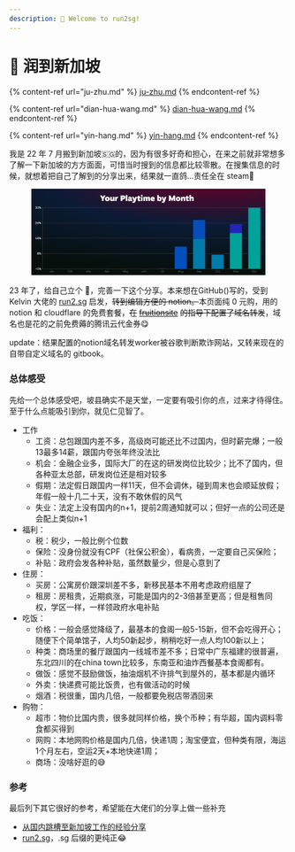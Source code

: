 ```yaml
---
description: 👋 Welcome to run2sg!
---
```


# 🏃 润到新加坡

{% content-ref url="ju-zhu.md" %}
[ju-zhu.md](ju-zhu.md)
{% endcontent-ref %}

{% content-ref url="dian-hua-wang.md" %}
[dian-hua-wang.md](dian-hua-wang.md)
{% endcontent-ref %}

{% content-ref url="yin-hang.md" %}
[yin-hang.md](yin-hang.md)
{% endcontent-ref %}

我是 22 年 7 月搬到新加坡🇸🇬的，因为有很多好奇和担心，在来之前就非常想多了解一下新加坡的方方面面，可惜当时搜到的信息都比较零散。在搜集信息的时候，就想着把自己了解到的分享出来，结果就一直鸽…责任全在 steam🤣

<figure><img src=".gitbook/assets/Untitled.png" alt=""><figcaption></figcaption></figure>

23 年了，给自己立个 🚩，完善一下这个分享。本来想在GitHub()写的，受到 Kelvin 大佬的 [run2.sg](http://run2.sg/) 启发，~~转到编辑方便的 notion。~~本页面纯 0 元购，用的 notion 和 cloudflare 的免费套餐，~~在~~ [~~fruitionsite~~](https://fruitionsite.com/) ~~的指导下配置了域名转发~~，域名也是花的之前免费薅的腾讯云代金券😋&#x20;

update：结果配置的notion域名转发worker被谷歌判断欺诈网站，又转来现在的自带自定义域名的 gitbook。

### 总体感受

先给一个总体感受吧，坡县确实不是天堂，一定要有吸引你的点，过来才待得住。至于什么点能吸引到你，就见仁见智了。

* 工作
  * 工资：总包跟国内差不多，高级岗可能还比不过国内，但时薪完爆；一般13最多14薪，跟国内夸张年终没法比
  * 机会：金融企业多，国际大厂的在这的研发岗位比较少；比不了国内，但各种亚太总部，研发岗位还是相对较多
  * 假期：法定假日跟国内一样11天，但不会调休，碰到周末也会顺延放假；年假一般十几二十天，没有不敢休假的风气
  * 失业：法定上没有国内的n+1，提前2周通知就可以；但好一点的公司还是会配上类似n+1
* 福利：
  * 税：税少，一般比例个位数
  * 保险：没身份就没有CPF（社保公积金），看病贵，一定要自己买保险；
  * 补贴：政府会发各种补贴，虽然数量少，但是心意到了
* 住房：
  * 买房：公寓房价跟深圳差不多，新移民基本不用考虑政府组屋了
  * 租房：房租贵，近期疯涨，可能是国内的2-3倍甚至更高；但是租售同权，学区一样，一样领政府水电补贴
* 吃饭：
  * 价格：一般会感觉降级了，最基本的食阁一般5-15新，但不会吃得开心；随便下个简单馆子，人均50新起步，稍稍吃好一点人均100新以上；
  * 种类：商场里的餐厅跟国内一线城市差不多；日常中广东福建的很普遍，东北四川的在china town比较多，东南亚和油炸西餐基本食阁都有。
  * 做饭：感觉不鼓励做饭，抽油烟机不许排气到屋外的，基本都是内循环
  * 外卖：快递费可能比饭贵，也有做活动的时候
  * 烟酒：税很重，国内几倍，一般都要免税店带酒回来
* 购物：
  * 超市：物价比国内贵，很多就同样价格，换个币种；有华超，国内调料零食都买得到
  * 网购：本地网购价格是国内几倍，快递1周；淘宝便宜，但种类有限，海运1个月左右，空运2天+本地快递1周；
  * 商场：没啥好逛的😅

### 参考

最后列下其它很好的参考，希望能在大佬们的分享上做一些补充

* [从国内跳槽至新加坡工作的经验分享](https://wsgzao.github.io/post/singapore/)
* [run2.sg](http://run2.sg/)，.sg 后缀的更纯正😂
